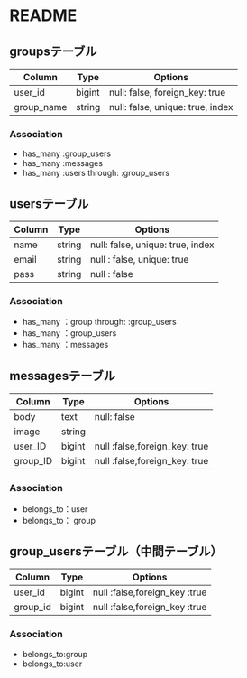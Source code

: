 # README

## groupsテーブル
|Column|Type|Options|
|------|----|-------|
|user_id|bigint|null: false, foreign_key: true|
|group_name|string|null: false, unique: true, index|

### Association
- has_many :group_users
- has_many :messages
- has_many :users through: :group_users

## usersテーブル
|Column|Type|Options|
|------|----|-------|
|name|string|null: false, unique: true, index|
|email|string|null : false, unique: true|
|pass|string|null : false|

### Association
- has_many ：group through: :group_users
- has_many ：group_users
- has_many ：messages

## messagesテーブル
|Column|Type|Options|
|------|----|-------|
|body|text|null: false|
|image|string|
|user_ID|bigint|null :false,foreign_key: true| 
|group_ID|bigint|null :false,foreign_key: true|

### Association
- belongs_to：user
- belongs_to： group

## group_usersテーブル（中間テーブル）

|Column|Type|Options|
|------|----|-------|
|user_id|bigint|null :false,foreign_key :true|
|group_id|bigint|null :false,foreign_key :true|

### Association
- belongs_to:group
- belongs_to:user
